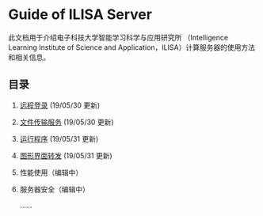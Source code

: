 # Guide of ILISA Server

此文档用于介绍电子科技大学智能学习科学与应用研究所 （Intelligence Learning Institute of Science and Application，ILISA）计算服务器的使用方法和相关信息。

## 目录

1. [远程登录](contents/远程登录.md) (19/05/30 更新)

2. [文件传输服务](contents/文件传输服务.md) (19/05/30 更新)

3. [运行程序](contents/运行程序.md) (19/05/31 更新)

4. [图形界面转发](contents/图形界面转发.md) (19/05/31 更新)

5. 性能使用（编辑中）

6. 服务器安全（编辑中）

   ……

